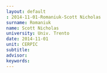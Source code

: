 ```yaml
---
layout: default 
: 2014-11-01-Romaniuk-Scott Nicholas
surname: Romaniuk
name: Scott Nicholas
university: Univ. Trento
date: 2014-11-01
unit: CERPIC
subtitle: 
advisor: 
keywords: 
---
```

